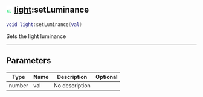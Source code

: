 ## ![client](.gitbook/assets/client.png) [light](./readme/light/README.md):setLuminance

```lua
void light:setLuminance(val)
```

Sets the light luminance

------
## Parameters

| Type   | Name | Description | Optional |
| ------ | ---- | ----------- | -------: |
| number | val | No description |  |


